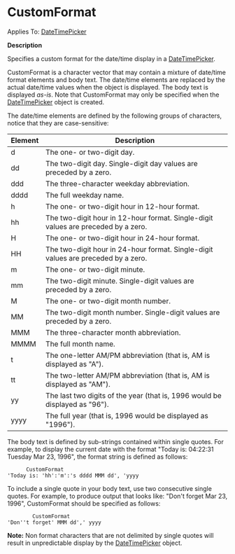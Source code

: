 




<h1 class="heading"><span class="name">CustomFormat</span></h1>

Applies To: [DateTimePicker](./datetimepicker.md)


**Description**


Specifies a custom format for the date/time display in a [DateTimePicker](./datetimepicker.md).



CustomFormat is a character vector that may contain a mixture of date/time format elements and body text. The date/time elements are replaced  by the actual date/time values when the object is displayed. The body text is displayed *as-is*. Note that CustomFormat may only be specified when the [DateTimePicker](./datetimepicker.md) object is created.


The date/time elements are defined by the following groups of characters, notice that they are case-sensitive:


| Element | Description |
| --- | ---  |
| d | The one- or two-digit day. |
| dd | The two-digit day. Single-digit day values are preceded by a zero. |
| ddd | The three-character weekday abbreviation. |
| dddd | The full weekday name. |
| h | The one- or two-digit hour in 12-hour format. |
| hh | The two-digit hour in 12-hour format. Single-digit values are preceded by a zero. |
| H | The one- or two-digit hour in 24-hour format. |
| HH | The two-digit hour in 24-hour format. Single-digit values are preceded by a zero. |
| m | The one- or two-digit minute. |
| mm | The two-digit minute. Single-digit values are preceded by a zero. |
| M | The one- or two-digit month number. |
| MM | The two-digit month number. Single-digit values are preceded by a zero. |
| MMM | The three-character month abbreviation. |
| MMMM | The full month name. |
| t | The one-letter AM/PM abbreviation (that is, AM is displayed as "A"). |
| tt | The two-letter AM/PM abbreviation (that is, AM is displayed as "AM"). |
| yy | The last two digits of the year (that is, 1996 would be displayed as "96"). |
| yyyy | The full year (that is, 1996 would be displayed as "1996"). |



The body text is defined by sub-strings contained within single quotes. For example, to display the current date with the format "Today is: 04:22:31 Tuesday Mar 23, 1996", the format string is defined as follows:
```apl
      CustomFormat
'Today is: 'hh':'m':'s dddd MMM dd', 'yyyy
```




To include a single quote in your body text, use two consecutive single quotes. For example, to produce output that looks like: "Don't forget Mar 23, 1996", CustomFormat should be specified as follows:
```apl
        CustomFormat
'Don''t forget' MMM dd',' yyyy
```



**Note:** Non format characters that are not delimited by single quotes will result in unpredictable display by the [DateTimePicker](./datetimepicker.md) object.


